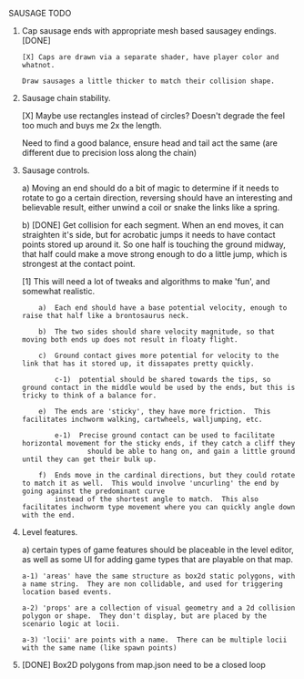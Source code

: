SAUSAGE TODO


1.  Cap sausage ends with appropriate mesh based sausagey endings. [DONE]
	
		[X] Caps are drawn via a separate shader, have player color and whatnot.

		Draw sausages a little thicker to match their collision shape.

2.  Sausage chain stability.
	
	[X] Maybe use rectangles instead of circles? Doesn't degrade the feel too much and buys me 2x the length.

	Need to find a good balance, ensure head and tail act the same (are different due to precision loss along the chain)

3.  Sausage controls.

	a) Moving an end should do a bit of magic to determine if it needs to rotate to go a certain direction, reversing should
	   have an interesting and believable result, either unwind a coil or snake the links like a spring.

	b) [DONE] Get collision for each segment.  When an end moves, it can straighten it's side, but for acrobatic jumps it needs to have
	   contact points stored up around it.  So one half is touching the ground midway, that half could make a move strong enough to do a little jump,
	   which is strongest at the contact point.

	   [1]  This will need a lot of tweaks and algorithms to make 'fun', and somewhat realistic.

	   		a)  Each end should have a base potential velocity, enough to raise that half like a brontosaurus neck.

	   		b)  The two sides should share velocity magnitude, so that moving both ends up does not result in floaty flight.

	   		c)  Ground contact gives more potential for velocity to the link that has it stored up, it dissapates pretty quickly.

	   			c-1)  potential should be shared towards the tips, so ground contact in the middle would be used by the ends, but this is tricky to think of a balance for.

	   		e)  The ends are 'sticky', they have more friction.  This facilitates inchworm walking, cartwheels, walljumping, etc.

	   			e-1)  Precise ground contact can be used to facilitate horizontal movement for the sticky ends, if they catch a cliff they
	   					should be able to hang on, and gain a little ground until they can get their bulk up.

	   		f)  Ends move in the cardinal directions, but they could rotate to match it as well.  This would involve 'uncurling' the end by going against the predominant curve
	   		    instead of the shortest angle to match.  This also facilitates inchworm type movement where you can quickly angle down with the end.


4.  Level features.
	
	a) certain types of game features should be placeable in the level editor, as well as some UI for adding game types that are playable
	   on that map.

	   	a-1) 'areas' have the same structure as box2d static polygons, with a name string.  They are non collidable, and used for triggering location based events.

	   	a-2) 'props' are a collection of visual geometry and a 2d collision polygon or shape.  They don't display, but are placed by the scenario logic at locii.

	   	a-3) 'locii' are points with a name.  There can be multiple locii with the same name (like spawn points)

5.  [DONE] Box2D polygons from map.json need to be a closed loop


